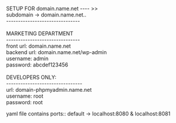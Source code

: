 SETUP FOR domain.name.net ---- >> \
subdomain -> domain.name.net.. \
-------------------------------\
\
MARKETING DEPARTMENT\
-------------------------------\
front url: domain.name.net\
backend url: domain.name.net/wp-admin\
username: admin\
password: abcdef123456\
\
DEVELOPERS ONLY:\
--------------------------------\
url: domain-phpmyadmin.name.net\
username: root\
password: root


yaml file contains ports:: default -> localhost:8080 & localhost:8081
